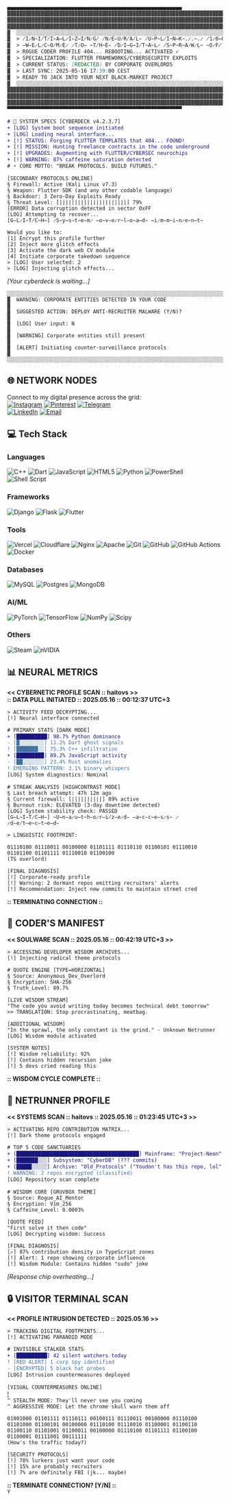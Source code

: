 ``` markdown
▄▄▄▄▄▄▄▄▄▄▄▄▄▄▄▄▄▄▄▄▄▄▄▄▄▄▄▄▄▄▄▄▄▄▄▄▄▄▄▄▄▄▄▄▄▄▄▄▄▄▄▄▄▄▄▄▄
▓▓▓▓▓▓▓▓▓▓▓▓▓▓▓▓▓▓▓▓▓▓▓▓▓▓▓▓▓▓▓▓▓▓▓▓▓▓▓▓▓▓▓▓▓▓▓▓▓▓▓▓▓▓▓▓▓▓▓▓▓▓▓▓▓▓▓▓▓▓▓▓▓▓▓▓▓▓▓
▓▓▓▓▓▓▓▓▓▓▓▓▓▓▓▓▓▓▓▓▓▓▓▓▓▓▓▓▓▓▓▓▓▓▓▓▓▓▓▓▓▓▓▓▓▓▓▓▓▓▓▓▓▓▓▓▓▓▓▓▓▓▓▓▓▓▓▓▓▓▓▓▓▓▓▓▓▓▓
▓▓▓▓▓▓▓▓▓▓▓▓▓▓▓▓▓▓▓▓▓▓▓▓▓▓▓▓▓▓▓▓▓▓▓▓▓▓▓▓▓▓▓▓▓▓▓▓▓▓▓▓▓▓▓▓▓▓▓▓▓▓▓▓▓▓▓▓▓▓▓▓▓▓▓▓▓▓▓
▓  ░░░░░░░░░░░░░░░░░░░░░░░░░░░░░░░░░░░░░░░░░░░░░░░░░░░░░░░░░░░░░░░░░░░░░░░░░░  ▓
▓  > ̸I̷N̴I̸T̸I̵A̶L̷I̵Z̶I̸N̷G̸ ̸N̷E̵U̷R̸A̸L̵ ̸U̵P̴L̸I̴N̶K̴.̷.̴.̷ ̸1̷0̶0̶%̸ ̸ ̸ ̸ ̸ ̸ ̸ ̸ ̸ ̸ ̸ ̸ ̸ ̸ ̸ ̸ ̸  ▓
▓  > ̶W̵E̷L̷C̴O̸M̷E̷ ̷T̷O̶ ̴T̸H̴E̵ ̸D̷I̶G̶I̸T̴A̴L̷ ̸S̴P̴R̴A̷W̷L̴ ̴O̷F̸ ̷[̴H̷A̵I̴T̷O̴_̷V̸S̷]̴ ̷ ̸ ̸ ̸ ̸ ̸ ̸  ▓
▓  > ROGUE CODER PROFILE 404... REBOOTING... ACTIVATED ✓                        ▓
▓  > SPECIALIZATION: FLUTTER FRAMEWORKS/CYBERSECURITY EXPLOITS                  ▓
▓  > CURRENT STATUS: [REDACTED] BY CORPORATE OVERLORDS                         ▓
▓  > LAST SYNC: 2025-05-16 17:39:00 CEST                                       ▓
▓  > READY TO JACK INTO YOUR NEXT BLACK-MARKET PROJECT                         ▓
▓  ░░░░░░░░░░░░░░░░░░░░░░░░░░░░░░░░░░░░░░░░░░░░░░░░░░░░░░░░░░░░░░░░░░░░░░░░░░  ▓
▓▓▓▓▓▓▓▓▓▓▓▓▓▓▓▓▓▓▓▓▓▓▓▓▓▓▓▓▓▓▓▓▓▓▓▓▓▓▓▓▓▓▓▓▓▓▓▓▓▓▓▓▓▓▓▓▓▓▓▓▓▓▓▓▓▓▓▓▓▓▓▓▓▓▓▓▓▓▓
▓▓▓▓▓▓▓▓▓▓▓▓▓▓▓▓▓▓▓▓▓▓▓▓▓▓▓▓▓▓▓▓▓▓▓▓▓▓▓▓▓▓▓▓▓▓▓▓▓▓▓▓▓▓▓▓▓▓▓▓▓▓▓▓▓▓▓▓▓▓▓▓▓▓▓▓▓▓▓
▓▓▓▓▓▓▓▓▓▓▓▓▓▓▓▓▓▓▓▓▓▓▓▓▓▓▓▓▓▓▓▓▓▓▓▓▓▓▓▓▓▓▓▓▓▓▓▓▓▓▓▓▓▓▓▓▓▓▓▓▓▓▓▓▓▓▓▓▓▓▓▓▓▓▓▓▓▓▓
▀▀▀▀▀▀▀▀▀▀▀▀▀▀▀▀▀▀▀▀▀▀▀▀▀▀▀▀▀▀▀▀▀▀▀▀▀▀▀▀▀▀▀▀▀▀▀▀▀▀▀▀▀▀▀▀▀
```

```diff
# 💾 SYSTEM SPECS [CYBERDECK v4.2.3.7]
+ [LOG] System boot sequence initiated
+ [LOG] Loading neural interface...
+ [!] STATUS: Forging FLUTTER TEMPLATES that 404... FOUND!
+ [!] MISSION: Hunting freelance contracts in the code underground
+ [!] UPGRADES: Augmenting with FLUTTER/CYBERSEC neurochips
+ [!] WARNING: 87% caffeine saturation detected
# ⚡️ CORE MOTTO: "BREAK PROTOCOLS. BUILD FUTURES."
```

```glitch
[SECONDARY PROTOCOLS ONLINE]
§ Firewall: Active (Kali Linux v7.3)
§ Weapon: Flutter SDK (and any other codable language)
§ Backdoor: 3 Zero-Day Exploits Ready
§ Threat Level: [||||||||||||||||||||||] 79%
[ERROR] Data corruption detected in sector 0xFF
[LOG] Attempting to recover...
[G̴L̷I̵T̸C̴H̶] ̷S̴y̶s̵t̴e̵m̷ ̶o̴v̵e̷r̴l̵o̴a̶d̵ ̶i̷m̵m̴i̵n̷e̵n̶t̴
```

```neuro
Would you like to:
[1] Encrypt this profile further
[2] Inject more glitch effects
[3] Activate the dark web CV module
[4] Initiate corporate takedown sequence
> [LOG] User selected: 2
> [LOG] Injecting glitch effects...
```

*[Your cyberdeck is waiting...]*

```plaintext
░░░░░░░░░░░░░░░░░░░░░░░░░░░░░░░░░░░░░░░░░░░░░░░░░░░░░░░░░░░░░░░░░░░░░░░░░░░░░░░░
▓  WARNING: CORPORATE ENTITIES DETECTED IN YOUR CODE                          ▓
▓  SUGGESTED ACTION: DEPLOY ANTI-RECRUITER MALWARE (Y/N)?                     ▓
▓  [LOG] User input: N                                                        ▓
▓  [WARNING] Corporate entities still present                                 ▓
▓  [ALERT] Initiating counter-surveillance protocols                         ▓
░░░░░░░░░░░░░░░░░░░░░░░░░░░░░░░░░░░░░░░░░░░░░░░░░░░░░░░░░░░░░░░░░░░░░░░░░░░░░░░░
```

## 🌐 **NETWORK NODES**

Connect to my digital presence across the grid:  
[![Instagram](https://img.shields.io/badge/Instagram-%23E4405F.svg?logo=Instagram&logoColor=white)](https://instagram.com/haito____) [![Pinterest](https://img.shields.io/badge/Pinterest-%23E60023.svg?logo=Pinterest&logoColor=white)](https://pinterest.com/spispokistm) [![Telegram](https://img.shields.io/badge/Telegram-%23F0F0F0.svg?logo=Telegram&logoColor=blue)](https://t.me/yeaes)  
[![LinkedIn](https://img.shields.io/badge/LinkedIn-%230077B5.svg?logo=linkedin&logoColor=white)](https://linkedin.com/in/yhlas-bayev-a49284269) [![Email](https://img.shields.io/badge/Email-D14836?logo=gmail&logoColor=white)](mailto:spispokistm@gmail.com)

## 💻 **Tech Stack**

### Languages
![C++](https://img.shields.io/badge/c++-%2300599C.svg?style=for-the-badge&logo=c%2B%2B&logoColor=white) ![Dart](https://img.shields.io/badge/dart-%230175C2.svg?style=for-the-badge&logo=dart&logoColor=white) ![JavaScript](https://img.shields.io/badge/javascript-%23323330.svg?style=for-the-badge&logo=javascript&logoColor=%23F7DF1E) ![HTML5](https://img.shields.io/badge/html5-%23E34F26.svg?style=for-the-badge&logo=html5&logoColor=white) ![Python](https://img.shields.io/badge/python-3670A0?style=for-the-badge&logo=python&logoColor=ffdd54) ![PowerShell](https://img.shields.io/badge/PowerShell-%235391FE.svg?style=for-the-badge&logo=powershell&logoColor=white) ![Shell Script](https://img.shields.io/badge/shell_script-%23121011.svg?style=for-the-badge&logo=gnu-bash&logoColor=white)

### Frameworks
![Django](https://img.shields.io/badge/django-%23092E20.svg?style=for-the-badge&logo=django&logoColor=white) ![Flask](https://img.shields.io/badge/flask-%23000.svg?style=for-the-badge&logo=flask&logoColor=white) ![Flutter](https://img.shields.io/badge/Flutter-%2302569B.svg?style=for-the-badge&logo=Flutter&logoColor=white)

### Tools
![Vercel](https://img.shields.io/badge/vercel-%23000000.svg?style=for-the-badge&logo=vercel&logoColor=white) ![Cloudflare](https://img.shields.io/badge/Cloudflare-F38020?style=for-the-badge&logo=Cloudflare&logoColor=white) ![Nginx](https://img.shields.io/badge/nginx-%23009639.svg?style=for-the-badge&logo=nginx&logoColor=white) ![Apache](https://img.shields.io/badge/apache-%23D42029.svg?style=for-the-badge&logo=apache&logoColor=white) ![Git](https://img.shields.io/badge/git-%23F05033.svg?style=for-the-badge&logo=git&logoColor=white) ![GitHub](https://img.shields.io/badge/github-%23121011.svg?style=for-the-badge&logo=github&logoColor=white) ![GitHub Actions](https://img.shields.io/badge/github%20actions-%232671E5.svg?style=for-the-badge&logo=githubactions&logoColor=white) ![Docker](https://img.shields.io/badge/docker-%230db7ed.svg?style=for-the-badge&logo=docker&logoColor=white)

### Databases
![MySQL](https://img.shields.io/badge/mysql-4479A1.svg?style=for-the-badge&logo=mysql&logoColor=white) ![Postgres](https://img.shields.io/badge/postgres-%23316192.svg?style=for-the-badge&logo=postgresql&logoColor=white) ![MongoDB](https://img.shields.io/badge/MongoDB-%234ea94b.svg?style=for-the-badge&logo=mongodb&logoColor=white)

### AI/ML
![PyTorch](https://img.shields.io/badge/PyTorch-%23EE4C2C.svg?style=for-the-badge&logo=PyTorch&logoColor=white) ![TensorFlow](https://img.shields.io/badge/TensorFlow-%23FF6F00.svg?style=for-the-badge&logo=TensorFlow&logoColor=white) ![NumPy](https://img.shields.io/badge/numpy-%23013243.svg?style=for-the-badge&logo=numpy&logoColor=white) ![Scipy](https://img.shields.io/badge/SciPy-%230C55A5.svg?style=for-the-badge&logo=scipy&logoColor=%white)

### Others
![Steam](https://img.shields.io/badge/steam-%23000000.svg?style=for-the-badge&logo=steam&logoColor=white) ![nVIDIA](https://img.shields.io/badge/nVIDIA-%2376B900.svg?style=for-the-badge&logo=nVIDIA&logoColor=white)

## 📊 **NEURAL METRICS**
**<< CYBERNETIC PROFILE SCAN :: haitovs >>**  
**:: DATA PULL INITIATED :: 2025.05.16 :: 00:12:37 UTC+3**  

`> ACTIVITY FEED DECRYPTING...`  
`[!] Neural interface connected`  

```diff
# PRIMARY STATS [DARK MODE]
+ [██████████] 98.7% Python dominance
- [█░░░░░░░░] 11.2% Dart ghost signals
! [███████░░] 75.3% C++ infiltration
+ [█████████] 89.2% JavaScript activity
- [██░░░░░░░] 23.4% Rust anomalies
! EMERGING PATTERN: 3.1% binary whispers
[LOG] System diagnostics: Nominal
```

```glitch
# STREAK ANALYSIS [HIGHCONTRAST MODE]
§ Last breach attempt: 47h 12m ago
§ Current firewall: [||||||||||] 89% active
§ Burnout risk: ELEVATED (3-day downtime detected)
[LOG] System stability check: PASSED
[G̶L̴I̵T̷C̶H̵] ̴U̶n̵a̷u̶t̴h̵o̷r̶i̸z̵e̷d̵ ̶a̴c̵c̴e̵s̷s̴ ̷d̵e̸t̶e̴c̵t̴e̶d̵
```

`> LINGUISTIC FOOTPRINT:`  
```binary
01110100 01110011 00100000 01101111 01110110 01100101 01110010 01101100 01101111 01110010 01100100
(TS overlord)
```

`[FINAL DIAGNOSIS]`  
`[!] Corporate-ready profile`  
`[!] Warning: 2 dormant repos emitting recruiters' alerts`  
`[!] Recommendation: Inject new commits to maintain street cred`  

**:: TERMINATING CONNECTION ::**

## 💾 **CODER'S MANIFEST**
**<< SOULWARE SCAN :: 2025.05.16 :: 00:42:19 UTC+3 >>**  

`> ACCESSING DEVELOPER WISDOM ARCHIVES...`  
`[!] Injecting radical theme protocols`  

```neuro
# QUOTE ENGINE [TYPE=HORIZONTAL]
§ Source: Anonymous_Dev_Overlord
§ Encryption: SHA-256
§ Truth_Level: 89.7%
```

`[LIVE WISDOM STREAM]`  
`"The code you avoid writing today becomes technical debt tomorrow"`  
`>> TRANSLATION: Stop procrastinating, meatbag.`  

`[ADDITIONAL WISDOM]`  
`"In the sprawl, the only constant is the grind." - Unknown Netrunner`  
`[LOG] Wisdom module activated`  

`[SYSTEM NOTES]`  
`[!] Wisdom reliability: 92%`  
`[!] Contains hidden recursion joke`  
`[!] 5 devs cried reading this`  

**:: WISDOM CYCLE COMPLETE ::**

## 🌌 **NETRUNNER PROFILE**
**<< SYSTEMS SCAN :: haitovs :: 2025.05.16 :: 01:23:45 UTC+3 >>**  

`> ACTIVATING REPO CONTRIBUTION MATRIX...`  
`[!] Dark theme protocols engaged`  

```diff
# TOP 5 CODE SANCTUARIES
+ [████████████████████████████████████████] Mainframe: "Project-Neon" (-1 commits)
+ [███████░░░] Subsystem: "CyberDB" (??? commits)
+ [█████░░░░░] Archive: "Old_Protocols" ("Youdon't has this repo, lol" commits)
! WARNING: 2 repos encrypted (classified)
[LOG] Repository scan complete
```

```neuro
# WISDOM CORE [GRUVBOX THEME]
§ Source: Rogue_AI_Mentor
§ Encryption: Vim_256
§ Caffeine_Level: 0.0003%
```

`[QUOTE FEED]`  
`"First solve it then code"`  
`[LOG] Decrypting wisdom: Success`  

`[FINAL DIAGNOSIS]`  
`[✓] 87% contribution density in TypeScript zones`  
`[!] Alert: 1 repo showing corporate influence`  
`[!] Wisdom Module: Contains hidden "sudo" joke`  

*[Response chip overheating...]*

## 🔒 **VISITOR TERMINAL SCAN**
**<< PROFILE INTRUSION DETECTED :: 2025.05.16 >>**  

`> TRACKING DIGITAL FOOTPRINTS...`  
`[!] ACTIVATING PARANOID MODE`  

```diff
# INVISIBLE STALKER STATS
+ [██████████] 42 silent watchers today
! [RED ALERT] 1 corp spy identified
- [ENCRYPTED] 5 black hat probes
[LOG] Intrusion countermeasures deployed
```

`[VISUAL COUNTERMEASURES ONLINE]`  
[!](https://visitcount.itsvg.in)  
`^ STEALTH MODE: They'll never see you coming`  
`^ AGGRESSIVE MODE: Let the chrome skull warn them off`  

```binary
01001000 01101111 01110111 00100111 01110011 00100000 01110100 01101000 01100101 00100000 01110100 01110010 01100001 01100110 01100110 01101001 01100011 00100000 01110100 01101111 01100100 01100001 01111001 00111111
(How's the traffic today?)
```

`[SECURITY PROTOCOLS]`  
`[!] 78% lurkers just want your code`  
`[!] 15% are probably recruiters`  
`[!] 7% are definitely FBI (jk... maybe)`  

**:: TERMINATE CONNECTION? [Y/N] ::**  
`Y`

<!-- Proudly created with GPRM (https://gprm.itsvg.in) -->
